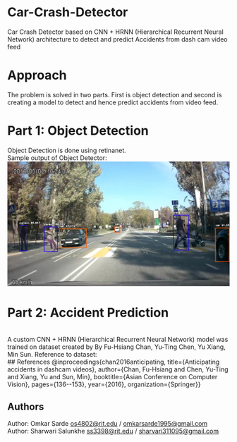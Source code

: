# Car-Crash-Detector
 Car Crash Detector based on CNN + HRNN (Hierarchical Recurrent Neural Network) architecture to detect and predict Accidents from dash cam video feed
# Approach
The problem is solved in two parts. First is object detection and second is creating a model to detect and hence predict accidents from video feed.
# Part 1: Object Detection
Object Detection is done using retinanet.
<br>
Sample output of Object Detector:
![Screenshot](objectDetectorOutput.jpg)
<br>
# Part 2: Accident Prediction
<br>
A custom CNN + HRNN (Hierarchical Recurrent Neural Network) model was trained on dataset created by By Fu-Hsiang Chan, Yu-Ting Chen, Yu Xiang, Min Sun.
Reference to dataset:
<br>
## References
@inproceedings{chan2016anticipating,
    title={Anticipating accidents in dashcam videos},
    author={Chan, Fu-Hsiang and Chen, Yu-Ting and Xiang, Yu and Sun, Min},
    booktitle={Asian Conference on Computer Vision},
    pages={136--153},
    year={2016},
    organization={Springer}}
<br>

## Authors
Author: Omkar Sarde os4802@rit.edu / omkarsarde1995@gmail.com
<br>
Author: Sharwari Salunkhe ss3398@rit.edu / sharvari311095@gmail.com
